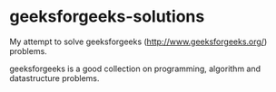 # geeksforgeeks-solutions
My attempt to solve geeksforgeeks (http://www.geeksforgeeks.org/) problems.

geeksforgeeks is a good collection on programming, algorithm and 
datastructure problems.
